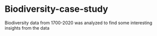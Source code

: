 # Biodiversity-case-study
Biodiversity data from 1700-2020 was analyzed to find some interesting insights from the data
